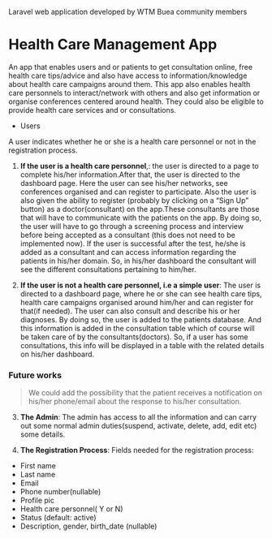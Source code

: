 Laravel web application developed by WTM Buea community members

# Health Care Management App

An app that enables users and or patients to get consultation online, free health care tips/advice and also have access to information/knowledge about health care campaigns around them. This app also enables health care personnels to interact/network with others and also get information or organise conferences centered around health. They could also be eligible to provide health care services and or consultations.

* Users

A user indicates whether he or she is a  health care personnel or not in the registration process.

1. **If the user is a health care personnel**,: the user is directed to a page to complete his/her information.After that, the user is directed to the dashboard page. Here the user can see his/her networks, see conferences organised and can register to participate. Also the user is also given the ability to register (probably by clicking on a “Sign Up” button)  as a doctor(consultant) on the app.These consultants are those that will have to communicate with the patients on the app. By doing so, the user will have to go through a screening process and interview before being accepted as a consultant (this does not need to be implemented now). If the user is successful after the test, he/she is added as a consultant and can access information regarding the patients in his/her domain. So, in his/her dashboard the consultant will see the different consultations pertaining to him/her.

2. **If the user is not a health care personnel, i.e a simple user**: The user is directed to a dashboard page, where he or she can see health care tips, health care campaigns organised around him/her and can register for that(if needed). The user can also consult and describe his or her diagnoses. By doing so, the user is added to the patients database. And this information is added in the consultation table which of course will be taken care of by the consultants(doctors). So, if a user has some consultations, this info will be displayed in a table with the related details on his/her dashboard. 

### Future works

> We could add the possibility that the patient receives a notification on his/her phone/email about the response to his/her consultation.

3. **The Admin**: The admin has access to all the information and can carry out some normal admin duties(suspend, activate, delete, add, edit etc) some details.

4. **The Registration Process**:
 Fields needed for the registration process: 
 * First name
 * Last name
 * Email
 * Phone number(nullable)
 * Profile pic
 * Health care personnel( Y or N)
 * Status (default: active)
 * Description, gender, birth_date (nullable)



